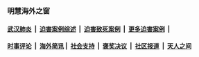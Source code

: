 
### 明慧海外之窗

####  [武汉肺炎](indexes/365.md?t=04250101) &nbsp;|&nbsp;  [迫害案例综述](indexes/328.md?t=04250101) &nbsp;|&nbsp; [迫害致死案例](indexes/277.md?t=04250101)  &nbsp;|&nbsp; [更多迫害案例](indexes/81.md?t=04250101)  &nbsp;|&nbsp; 
####  [时事评论](indexes/19.md?t=04250101) &nbsp;|&nbsp; [海外简讯](indexes/245.md?t=04250101)&nbsp;|&nbsp;  [社会支持](indexes/140.md?t=04250101) &nbsp;|&nbsp; [褒奖决议](indexes/282.md?t=04250101) &nbsp;|&nbsp; [社区报道](indexes/91.md?t=04250101)  &nbsp;|&nbsp; [天人之间](indexes/78.md?t=04250101) 

